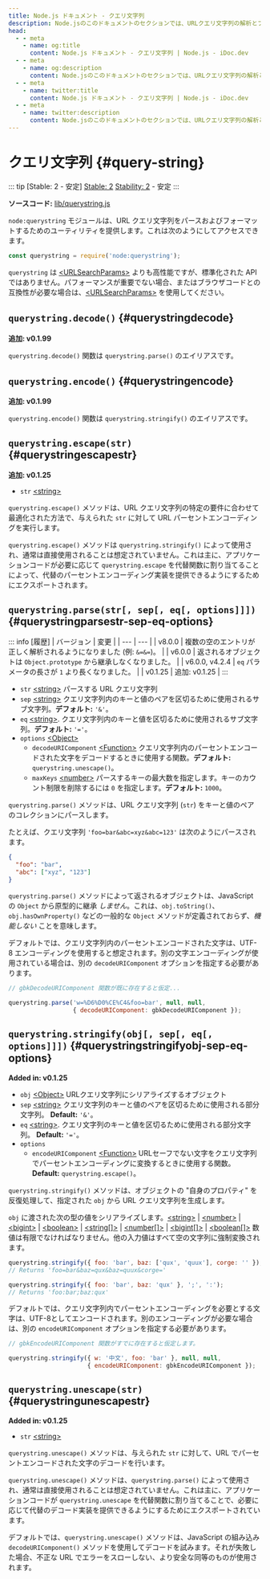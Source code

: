 ```yaml
---
title: Node.js ドキュメント - クエリ文字列
description: Node.jsのこのドキュメントのセクションでは、URLクエリ文字列の解析とフォーマットのためのユーティリティを提供するquerystringモジュールについて詳しく説明しています。特殊文字のエスケープとアンエスケープ、ネストされたオブジェクトの処理、クエリ文字列のシリアライズ管理の方法が含まれています。
head:
  - - meta
    - name: og:title
      content: Node.js ドキュメント - クエリ文字列 | Node.js - iDoc.dev
  - - meta
    - name: og:description
      content: Node.jsのこのドキュメントのセクションでは、URLクエリ文字列の解析とフォーマットのためのユーティリティを提供するquerystringモジュールについて詳しく説明しています。特殊文字のエスケープとアンエスケープ、ネストされたオブジェクトの処理、クエリ文字列のシリアライズ管理の方法が含まれています。
  - - meta
    - name: twitter:title
      content: Node.js ドキュメント - クエリ文字列 | Node.js - iDoc.dev
  - - meta
    - name: twitter:description
      content: Node.jsのこのドキュメントのセクションでは、URLクエリ文字列の解析とフォーマットのためのユーティリティを提供するquerystringモジュールについて詳しく説明しています。特殊文字のエスケープとアンエスケープ、ネストされたオブジェクトの処理、クエリ文字列のシリアライズ管理の方法が含まれています。
---
```



# クエリ文字列 {#query-string}

::: tip [Stable: 2 - 安定]
[Stable: 2](/ja/nodejs/api/documentation#stability-index) [Stability: 2](/ja/nodejs/api/documentation#stability-index) - 安定
:::

**ソースコード:** [lib/querystring.js](https://github.com/nodejs/node/blob/v23.5.0/lib/querystring.js)

`node:querystring` モジュールは、URL クエリ文字列をパースおよびフォーマットするためのユーティリティを提供します。これは次のようにしてアクセスできます。

```js [ESM]
const querystring = require('node:querystring');
```

`querystring` は [\<URLSearchParams\>](/ja/nodejs/api/url#class-urlsearchparams) よりも高性能ですが、標準化された API ではありません。パフォーマンスが重要でない場合、またはブラウザコードとの互換性が必要な場合は、[\<URLSearchParams\>](/ja/nodejs/api/url#class-urlsearchparams) を使用してください。

## `querystring.decode()` {#querystringdecode}

**追加: v0.1.99**

`querystring.decode()` 関数は `querystring.parse()` のエイリアスです。

## `querystring.encode()` {#querystringencode}

**追加: v0.1.99**

`querystring.encode()` 関数は `querystring.stringify()` のエイリアスです。

## `querystring.escape(str)` {#querystringescapestr}

**追加: v0.1.25**

- `str` [\<string\>](https://developer.mozilla.org/en-US/docs/Web/JavaScript/Data_structures#String_type)

`querystring.escape()` メソッドは、URL クエリ文字列の特定の要件に合わせて最適化された方法で、与えられた `str` に対して URL パーセントエンコーディングを実行します。

`querystring.escape()` メソッドは `querystring.stringify()` によって使用され、通常は直接使用されることは想定されていません。これは主に、アプリケーションコードが必要に応じて `querystring.escape` を代替関数に割り当てることによって、代替のパーセントエンコーディング実装を提供できるようにするためにエクスポートされます。

## `querystring.parse(str[, sep[, eq[, options]]])` {#querystringparsestr-sep-eq-options}

::: info [履歴]
| バージョン | 変更 |
| --- | --- |
| v8.0.0 | 複数の空のエントリが正しく解析されるようになりました (例: `&=&=`)。 |
| v6.0.0 | 返されるオブジェクトは `Object.prototype` から継承しなくなりました。 |
| v6.0.0, v4.2.4 | `eq` パラメータの長さが `1` より長くなりました。 |
| v0.1.25 | 追加: v0.1.25 |
:::

- `str` [\<string\>](https://developer.mozilla.org/en-US/docs/Web/JavaScript/Data_structures#String_type) パースする URL クエリ文字列
- `sep` [\<string\>](https://developer.mozilla.org/en-US/docs/Web/JavaScript/Data_structures#String_type) クエリ文字列内のキーと値のペアを区切るために使用されるサブ文字列。**デフォルト:** `'&'`。
- `eq` [\<string\>](https://developer.mozilla.org/en-US/docs/Web/JavaScript/Data_structures#String_type). クエリ文字列内のキーと値を区切るために使用されるサブ文字列。**デフォルト:** `'='`。
- `options` [\<Object\>](https://developer.mozilla.org/en-US/docs/Web/JavaScript/Reference/Global_Objects/Object)
    - `decodeURIComponent` [\<Function\>](https://developer.mozilla.org/en-US/docs/Web/JavaScript/Reference/Global_Objects/Function) クエリ文字列内のパーセントエンコードされた文字をデコードするときに使用する関数。**デフォルト:** `querystring.unescape()`。
    - `maxKeys` [\<number\>](https://developer.mozilla.org/en-US/docs/Web/JavaScript/Data_structures#Number_type) パースするキーの最大数を指定します。キーのカウント制限を削除するには `0` を指定します。**デフォルト:** `1000`。

`querystring.parse()` メソッドは、URL クエリ文字列 (`str`) をキーと値のペアのコレクションにパースします。

たとえば、クエリ文字列 `'foo=bar&abc=xyz&abc=123'` は次のようにパースされます。

```json [JSON]
{
  "foo": "bar",
  "abc": ["xyz", "123"]
}
```

`querystring.parse()` メソッドによって返されるオブジェクトは、JavaScript の `Object` から原型的に継承 *しません*。これは、`obj.toString()`、`obj.hasOwnProperty()` などの一般的な `Object` メソッドが定義されておらず、*機能しない* ことを意味します。

デフォルトでは、クエリ文字列内のパーセントエンコードされた文字は、UTF-8 エンコーディングを使用すると想定されます。別の文字エンコーディングが使用されている場合は、別の `decodeURIComponent` オプションを指定する必要があります。

```js [ESM]
// gbkDecodeURIComponent 関数が既に存在すると仮定...

querystring.parse('w=%D6%D0%CE%C4&foo=bar', null, null,
                  { decodeURIComponent: gbkDecodeURIComponent });
```

## `querystring.stringify(obj[, sep[, eq[, options]]])` {#querystringstringifyobj-sep-eq-options}

**Added in: v0.1.25**

- `obj` [\<Object\>](https://developer.mozilla.org/en-US/docs/Web/JavaScript/Reference/Global_Objects/Object) URLクエリ文字列にシリアライズするオブジェクト
- `sep` [\<string\>](https://developer.mozilla.org/en-US/docs/Web/JavaScript/Data_structures#String_type) クエリ文字列のキーと値のペアを区切るために使用される部分文字列。 **Default:** `'&'`。
- `eq` [\<string\>](https://developer.mozilla.org/en-US/docs/Web/JavaScript/Data_structures#String_type). クエリ文字列のキーと値を区切るために使用される部分文字列。 **Default:** `'='`。
- `options` 
    - `encodeURIComponent` [\<Function\>](https://developer.mozilla.org/en-US/docs/Web/JavaScript/Reference/Global_Objects/Function) URLセーフでない文字をクエリ文字列でパーセントエンコーディングに変換するときに使用する関数。 **Default:** `querystring.escape()`。
  
 

`querystring.stringify()` メソッドは、オブジェクトの "自身のプロパティ" を反復処理して、指定された `obj` から URL クエリ文字列を生成します。

`obj` に渡された次の型の値をシリアライズします。[\<string\>](https://developer.mozilla.org/en-US/docs/Web/JavaScript/Data_structures#String_type) | [\<number\>](https://developer.mozilla.org/en-US/docs/Web/JavaScript/Data_structures#Number_type) | [\<bigint\>](https://developer.mozilla.org/en-US/docs/Web/JavaScript/Reference/Global_Objects/BigInt) | [\<boolean\>](https://developer.mozilla.org/en-US/docs/Web/JavaScript/Data_structures#Boolean_type) | [\<string[]\>](https://developer.mozilla.org/en-US/docs/Web/JavaScript/Data_structures#String_type) | [\<number[]\>](https://developer.mozilla.org/en-US/docs/Web/JavaScript/Data_structures#Number_type) | [\<bigint[]\>](https://developer.mozilla.org/en-US/docs/Web/JavaScript/Reference/Global_Objects/BigInt) | [\<boolean[]\>](https://developer.mozilla.org/en-US/docs/Web/JavaScript/Data_structures#Boolean_type) 数値は有限でなければなりません。他の入力値はすべて空の文字列に強制変換されます。

```js [ESM]
querystring.stringify({ foo: 'bar', baz: ['qux', 'quux'], corge: '' });
// Returns 'foo=bar&baz=qux&baz=quux&corge='

querystring.stringify({ foo: 'bar', baz: 'qux' }, ';', ':');
// Returns 'foo:bar;baz:qux'
```
デフォルトでは、クエリ文字列内でパーセントエンコーディングを必要とする文字は、UTF-8としてエンコードされます。別のエンコーディングが必要な場合は、別の `encodeURIComponent` オプションを指定する必要があります。

```js [ESM]
// gbkEncodeURIComponent 関数がすでに存在すると仮定します。

querystring.stringify({ w: '中文', foo: 'bar' }, null, null,
                      { encodeURIComponent: gbkEncodeURIComponent });
```

## `querystring.unescape(str)` {#querystringunescapestr}

**Added in: v0.1.25**

- `str` [\<string\>](https://developer.mozilla.org/en-US/docs/Web/JavaScript/Data_structures#String_type)

`querystring.unescape()` メソッドは、与えられた `str` に対して、URL でパーセントエンコードされた文字のデコードを行います。

`querystring.unescape()` メソッドは、`querystring.parse()` によって使用され、通常は直接使用されることは想定されていません。これは主に、アプリケーションコードが `querystring.unescape` を代替関数に割り当てることで、必要に応じて代替のデコード実装を提供できるようにするためにエクスポートされています。

デフォルトでは、`querystring.unescape()` メソッドは、JavaScript の組み込み `decodeURIComponent()` メソッドを使用してデコードを試みます。それが失敗した場合、不正な URL でエラーをスローしない、より安全な同等のものが使用されます。


